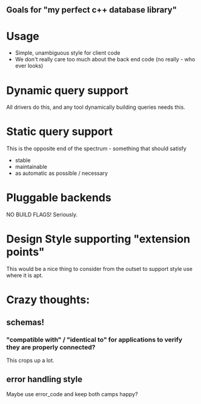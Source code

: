 Goals for "my perfect c++ database library"
----

Usage
===

* Simple, unambiguous style for  client code
* We don't really care too much about the back end code (no really - who ever looks)


Dynamic query support
===

All drivers do this, and any tool dynamically building queries needs this.

Static query support
==
This is the opposite end of the spectrum - something that should satisfy 
 * stable
 * maintainable
 * as automatic as possible / necessary


Pluggable backends
===
 NO BUILD FLAGS!
 Seriously.

Design Style supporting "extension points"
===

This would be a nice thing to consider from the outset to support <algorithm> style use where it is apt.

# Crazy thoughts:

## schemas!
### "compatible with" / "identical to" for applications to verify they are properly connected?
This crops up a lot.

## error handling style

Maybe use error_code and keep both camps happy? 


